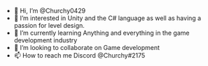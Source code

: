 - 👋 Hi, I’m @Churchy0429
- 👀 I’m interested in Unity and the C# language as well as having a passion for level design.
- 🌱 I’m currently learning Anything and everything in the game development industry
- 💞️ I’m looking to collaborate on Game development
- 📫 How to reach me Discord @Churchy#2175

<!---
Churchy0429/Churchy0429 is a ✨ special ✨ repository because its `README.md` (this file) appears on your GitHub profile.
You can click the Preview link to take a look at your changes.
--->
